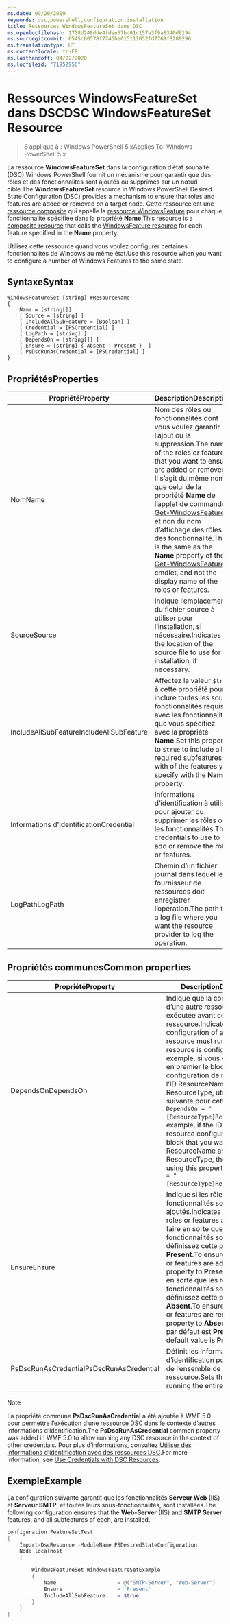 ```yaml
---
ms.date: 09/20/2019
keywords: dsc,powershell,configuration,installation
title: Ressources WindowsFeatureSet dans DSC
ms.openlocfilehash: 1758d248dde4fdee57bd01c157a3f9a8340d6194
ms.sourcegitcommit: 6545c60578f7745be015111052fd7769f8289296
ms.translationtype: HT
ms.contentlocale: fr-FR
ms.lasthandoff: 04/22/2020
ms.locfileid: "71952956"
---
```

# <a name="dsc-windowsfeatureset-resource"></a><span data-ttu-id="3f24b-103">Ressources WindowsFeatureSet dans DSC</span><span class="sxs-lookup"><span data-stu-id="3f24b-103">DSC WindowsFeatureSet Resource</span></span>

> <span data-ttu-id="3f24b-104">S’applique à : Windows PowerShell 5.x</span><span class="sxs-lookup"><span data-stu-id="3f24b-104">Applies To: Windows PowerShell 5.x</span></span>

<span data-ttu-id="3f24b-105">La ressource **WindowsFeatureSet** dans la configuration d’état souhaité (DSC) Windows PowerShell fournit un mécanisme pour garantir que des rôles et des fonctionnalités sont ajoutés ou supprimés sur un nœud cible.</span><span class="sxs-lookup"><span data-stu-id="3f24b-105">The **WindowsFeatureSet** resource in Windows PowerShell Desired State Configuration (DSC) provides a mechanism to ensure that roles and features are added or removed on a target node.</span></span> <span data-ttu-id="3f24b-106">Cette ressource est une [ressource composite](../../../resources/authoringResourceComposite.md) qui appelle la [ressource WindowsFeature](windowsfeatureResource.md) pour chaque fonctionnalité spécifiée dans la propriété **Name**.</span><span class="sxs-lookup"><span data-stu-id="3f24b-106">This resource is a [composite resource](../../../resources/authoringResourceComposite.md) that calls the [WindowsFeature resource](windowsfeatureResource.md) for each feature specified in the **Name** property.</span></span>

<span data-ttu-id="3f24b-107">Utilisez cette ressource quand vous voulez configurer certaines fonctionnalités de Windows au même état.</span><span class="sxs-lookup"><span data-stu-id="3f24b-107">Use this resource when you want to configure a number of Windows Features to the same state.</span></span>

## <a name="syntax"></a><span data-ttu-id="3f24b-108">Syntaxe</span><span class="sxs-lookup"><span data-stu-id="3f24b-108">Syntax</span></span>

```Syntax
WindowsFeatureSet [string] #ResourceName
{
    Name = [string[]]
    [ Source = [string] ]
    [ IncludeAllSubFeature = [Boolean] ]
    [ Credential = [PSCredential] ]
    [ LogPath = [string] ]
    [ DependsOn = [string[]] ]
    [ Ensure = [string] { Absent | Present }  ]
    [ PsDscRunAsCredential = [PSCredential] ]
}
```

## <a name="properties"></a><span data-ttu-id="3f24b-109">Propriétés</span><span class="sxs-lookup"><span data-stu-id="3f24b-109">Properties</span></span>

|  <span data-ttu-id="3f24b-110">Propriété</span><span class="sxs-lookup"><span data-stu-id="3f24b-110">Property</span></span>  |  <span data-ttu-id="3f24b-111">Description</span><span class="sxs-lookup"><span data-stu-id="3f24b-111">Description</span></span>   |
|---|---|
|<span data-ttu-id="3f24b-112">Nom</span><span class="sxs-lookup"><span data-stu-id="3f24b-112">Name</span></span> |<span data-ttu-id="3f24b-113">Nom des rôles ou fonctionnalités dont vous voulez garantir l’ajout ou la suppression.</span><span class="sxs-lookup"><span data-stu-id="3f24b-113">The names of the roles or features that you want to ensure are added or removed.</span></span> <span data-ttu-id="3f24b-114">Il s’agit du même nom que celui de la propriété **Name** de l’applet de commande [Get-WindowsFeature](/powershell/module/servermanager/get-windowsfeature?view=winserver2012r2-ps), et non du nom d’affichage des rôles ou des fonctionnalité.</span><span class="sxs-lookup"><span data-stu-id="3f24b-114">This is the same as the **Name** property of the [Get-WindowsFeature](/powershell/module/servermanager/get-windowsfeature?view=winserver2012r2-ps) cmdlet, and not the display name of the roles or features.</span></span> |
|<span data-ttu-id="3f24b-115">Source</span><span class="sxs-lookup"><span data-stu-id="3f24b-115">Source</span></span> |<span data-ttu-id="3f24b-116">Indique l’emplacement du fichier source à utiliser pour l’installation, si nécessaire.</span><span class="sxs-lookup"><span data-stu-id="3f24b-116">Indicates the location of the source file to use for installation, if necessary.</span></span> |
|<span data-ttu-id="3f24b-117">IncludeAllSubFeature</span><span class="sxs-lookup"><span data-stu-id="3f24b-117">IncludeAllSubFeature</span></span> |<span data-ttu-id="3f24b-118">Affectez la valeur `$true` à cette propriété pour inclure toutes les sous-fonctionnalités requises avec les fonctionnalités que vous spécifiez avec la propriété **Name**.</span><span class="sxs-lookup"><span data-stu-id="3f24b-118">Set this property to `$true` to include all required subfeatures with of the features you specify with the **Name** property.</span></span> |
|<span data-ttu-id="3f24b-119">Informations d'identification</span><span class="sxs-lookup"><span data-stu-id="3f24b-119">Credential</span></span> |<span data-ttu-id="3f24b-120">Informations d’identification à utiliser pour ajouter ou supprimer les rôles ou les fonctionnalités.</span><span class="sxs-lookup"><span data-stu-id="3f24b-120">The credentials to use to add or remove the roles or features.</span></span> |
|<span data-ttu-id="3f24b-121">LogPath</span><span class="sxs-lookup"><span data-stu-id="3f24b-121">LogPath</span></span> |<span data-ttu-id="3f24b-122">Chemin d’un fichier journal dans lequel le fournisseur de ressources doit enregistrer l’opération.</span><span class="sxs-lookup"><span data-stu-id="3f24b-122">The path to a log file where you want the resource provider to log the operation.</span></span> |

## <a name="common-properties"></a><span data-ttu-id="3f24b-123">Propriétés communes</span><span class="sxs-lookup"><span data-stu-id="3f24b-123">Common properties</span></span>

|<span data-ttu-id="3f24b-124">Propriété</span><span class="sxs-lookup"><span data-stu-id="3f24b-124">Property</span></span> |<span data-ttu-id="3f24b-125">Description</span><span class="sxs-lookup"><span data-stu-id="3f24b-125">Description</span></span> |
|---|---|
|<span data-ttu-id="3f24b-126">DependsOn</span><span class="sxs-lookup"><span data-stu-id="3f24b-126">DependsOn</span></span> |<span data-ttu-id="3f24b-127">Indique que la configuration d’une autre ressource doit être exécutée avant celle de cette ressource.</span><span class="sxs-lookup"><span data-stu-id="3f24b-127">Indicates that the configuration of another resource must run before this resource is configured.</span></span> <span data-ttu-id="3f24b-128">Par exemple, si vous voulez exécuter en premier le bloc de script de configuration de ressource ayant l’ID ResourceName et le type ResourceType, utilisez la syntaxe suivante pour cette propriété : `DependsOn = "[ResourceType]ResourceName"`.</span><span class="sxs-lookup"><span data-stu-id="3f24b-128">For example, if the ID of the resource configuration script block that you want to run first is ResourceName and its type is ResourceType, the syntax for using this property is `DependsOn = "[ResourceType]ResourceName"`.</span></span> |
|<span data-ttu-id="3f24b-129">Ensure</span><span class="sxs-lookup"><span data-stu-id="3f24b-129">Ensure</span></span> |<span data-ttu-id="3f24b-130">Indique si les rôles ou fonctionnalités sont ajoutés.</span><span class="sxs-lookup"><span data-stu-id="3f24b-130">Indicates whether the roles or features are added.</span></span> <span data-ttu-id="3f24b-131">Pour faire en sorte que les rôles ou les fonctionnalités soient ajoutés, définissez cette propriété sur **Present**.</span><span class="sxs-lookup"><span data-stu-id="3f24b-131">To ensure that the roles or features are added, set this property to **Present**.</span></span> <span data-ttu-id="3f24b-132">Pour faire en sorte que les rôles ou les fonctionnalités soient supprimés, définissez cette propriété sur **Absent**.</span><span class="sxs-lookup"><span data-stu-id="3f24b-132">To ensure that the roles or features are removed, set the property to **Absent**.</span></span> <span data-ttu-id="3f24b-133">La valeur par défaut est **Present**.</span><span class="sxs-lookup"><span data-stu-id="3f24b-133">The default value is **Present**.</span></span> |
|<span data-ttu-id="3f24b-134">PsDscRunAsCredential</span><span class="sxs-lookup"><span data-stu-id="3f24b-134">PsDscRunAsCredential</span></span> |<span data-ttu-id="3f24b-135">Définit les informations d’identification pour l’exécution de l’ensemble de la ressource.</span><span class="sxs-lookup"><span data-stu-id="3f24b-135">Sets the credential for running the entire resource as.</span></span> |

> [!NOTE]
> <span data-ttu-id="3f24b-136">La propriété commune **PsDscRunAsCredential** a été ajoutée à WMF 5.0 pour permettre l’exécution d’une ressource DSC dans le contexte d’autres informations d’identification.</span><span class="sxs-lookup"><span data-stu-id="3f24b-136">The **PsDscRunAsCredential** common property was added in WMF 5.0 to allow running any DSC resource in the context of other credentials.</span></span> <span data-ttu-id="3f24b-137">Pour plus d’informations, consultez [Utiliser des informations d’identification avec des ressources DSC](../../../configurations/runasuser.md).</span><span class="sxs-lookup"><span data-stu-id="3f24b-137">For more information, see [Use Credentials with DSC Resources](../../../configurations/runasuser.md).</span></span>

## <a name="example"></a><span data-ttu-id="3f24b-138">Exemple</span><span class="sxs-lookup"><span data-stu-id="3f24b-138">Example</span></span>

<span data-ttu-id="3f24b-139">La configuration suivante garantit que les fonctionnalités **Serveur Web** (IIS) et **Serveur SMTP**, et toutes leurs sous-fonctionnalités, sont installées.</span><span class="sxs-lookup"><span data-stu-id="3f24b-139">The following configuration ensures that the **Web-Server** (IIS) and **SMTP Server** features, and all subfeatures of each, are installed.</span></span>

```powershell
configuration FeatureSetTest
{
    Import-DscResource -ModuleName PSDesiredStateConfiguration
    Node localhost
    {

        WindowsFeatureSet WindowsFeatureSetExample
        {
            Name                    = @("SMTP-Server", "Web-Server")
            Ensure                  = 'Present'
            IncludeAllSubFeature    = $true
        }
    }
}
```